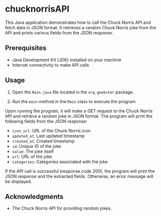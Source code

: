 # chucknorrisAPI
This Java application demonstrates how to call the Chuck Norris API and fetch data in JSON format. 
It retrieves a random Chuck Norris joke from the API and prints various fields from the JSON response.

## Prerequisites

- Java Development Kit (JDK) installed on your machine
- Internet connectivity to make API calls

## Usage

1. Open the `Main.java` file located in the `org.geekster` package.

2. Run the `main` method in the `Main` class to execute the program.

Upon running the program, it will make a GET request to the Chuck Norris API and retrieve a random joke in JSON format. The program will print the following fields from the JSON response:

- `icon_url`: URL of the Chuck Norris icon
- `updated_at`: Last updated timestamp
- `created_at`: Created timestamp
- `id`: Unique ID of the joke
- `value`: The joke itself
- `url`: URL of the joke
- `categories`: Categories associated with the joke

If the API call is successful (response code 200), the program will print the JSON response and the extracted fields. Otherwise, an error message will be displayed.

## Acknowledgments

- The Chuck Norris API for providing random jokes.
